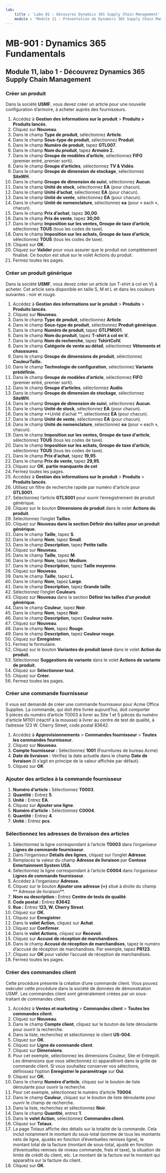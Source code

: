 ```yaml
---
lab:
    title : 'Labo 01 : Découvrez Dynamics 365 Supply Chain Management'
    module : 'Module 11 : Présentation de Dynamics 365 Supply Chain Management'
---
```


# MB-901 : Dynamics 365 Fundamentals 
## Module 11, labo 1 - Découvrez Dynamics 365 Supply Chain Management

### Créer un produit

Dans la société **USMF**, vous devez créer un article pour une nouvelle configuration d’armoire, à acheter auprès des fournisseurs. 

1. Accédez à **Gestion des informations sur le produit** > **Produits > Produits lancés**.
1. Cliquez sur **Nouveau**. 
1. Dans le champ **Type de produit**, sélectionnez **Article**.
1. Dans le champ **Sous-type de produit**, sélectionnez **Produit**.
1. Dans le champ **Numéro de produit**, tapez **GTL007**.
1. Dans le champ **Nom du produit**, tapez **Armoire 2.**
1. Dans le champ **Groupe de modèles d’article**, sélectionnez **FIFO** (premier entré, premier sorti).
1. Dans le champ **Groupe d’articles**, sélectionnez **TV & Vidéo**.
1. Dans le champ **Groupe de dimension de stockage**, sélectionnez **SiteWH**.
1. Dans le champ **Groupe de dimension de suivi**, sélectionnez **Aucun**.
1. Dans le champ **Unité de stock**, sélectionnez **EA** (pour chacun).
1. Dans le champ **Unité d’achat**, sélectionnez **EA** (pour chacun).
1. Dans le champ **Unité de vente**, sélectionnez **EA** (pour chacun).
1. Dans le champ **Unité de nomenclature**, sélectionnez **ea** (pour « each », chacun).
1. Dans le champ **Prix d’achat**, tapez **30,00**.
1. Dans le champ **Prix de vente**, tapez **30,00**.
1. Dans le champ **Imposition sur les ventes, Groupe de taxe d’article**, sélectionnez **TOUS** (tous les codes de taxe).
1. Dans le champ **Imposition sur les achats, Groupe de taxe d’article**, sélectionnez **TOUS** (tous les codes de taxe).
1. Cliquez sur **OK**.
1. Cliquez sur **Valider** pour vous assurer que le produit est complètement finalisé. Ce bouton est situé sur le volet Actions du produit.
1. Fermez toutes les pages. 

### Créer un produit générique

Dans la société **USMF**, vous devez créer un article (un T-shirt à col en V) à acheter.  Cet article sera disponible en taille S, M et L et dans les couleurs suivantes : noir et rouge.

1. Accédez à **Gestion des informations sur le produit** > **Produits** > **Produits lancés**.
1. Cliquez sur **Nouveau**.
1. Dans le champ **Type de produit**, sélectionnez **Article**.
1. Dans le champ **Sous-type de produit**, sélectionnez **Produit générique**.
1. Dans le champ **Numéro de produit**, tapez **GTLPM001**.
1. Dans le champ **Nom du produit**, tapez **T-shirt à col en V.**
1. Dans le champ **Nom de recherche**, tapez **TshirtColV.**
1. Dans le champ **Catégorie de vente au détail**, sélectionnez **Vêtements et chaussures**.      
1. Dans le champ **Groupe de dimensions de produit**, sélectionnez **CouleurTaille.**
1. Dans le champ **Technologie de configuration**, sélectionnez **Variante prédéfinie.**
1. Dans le champ **Groupe de modèles d’article**, sélectionnez **FIFO** (premier entré, premier sorti).
1. Dans le champ **Groupe d’articles**, sélectionnez **Audio**. 
1. Dans le champ **Groupe de dimension de stockage**, sélectionnez **SiteWH**.
1. Dans le champ **Groupe de dimension de suivi**, sélectionnez **Aucun**.
1. Dans le champ **Unité de stock**, sélectionnez **EA** (pour chacun).
1. Dans le champ **Unité d’achat **, sélectionnez **EA** (pour chacun).
1. Dans le champ **Unité de vente**, sélectionnez **EA** (pour chacun).
1. Dans le champ **Unité de nomenclature**, sélectionnez **ea** (pour « each », chacun).
1. Dans le champ **Imposition sur les ventes, Groupe de taxe d’article**, sélectionnez **TOUS** (tous les codes de taxe).
1. Dans le champ **Imposition sur les achats, Groupe de taxe d’article**, sélectionnez **TOUS** (tous les codes de taxe).
1. Dans le champ **Prix d’achat**, tapez **19,95**.
1. Dans le champ **Prix de vente**, tapez **29,95**.
1. Cliquez sur **OK**. **partie manquante de cet**
1. Fermez toutes les pages.
1. Accédez à **Gestion des informations sur le produit** > **Produits** > **Produits lancés**.
1. Utilisez un filtre de recherche rapide par numéro d'article pour **GTLS001**.
1. Sélectionnez l’article **GTLS001** pour ouvrir l’enregistrement de produit générique.
1. Cliquez sur le bouton **Dimensions de produit** dans le volet **Actions du produit**.
1. Sélectionnez l’onglet **Tailles**.
1. Cliquez sur **Nouveau dans la section Définir des tailles pour un produit générique.**
1. Dans le champ **Taille**, tapez **S**.
1. Dans le champ **Nom**, tapez **Small**.
1. Dans le champ **Description**, tapez **Petite taille**.
1. Cliquez sur **Nouveau**.
1. Dans le champ **Taille**, tapez **M**.
1. Dans le champ **Nom**, tapez **Medium**.
1. Dans le champ **Description**, tapez **Taille moyenne**.
1. Cliquez sur **Nouveau**.
1. Dans le champ **Taille**, tapez **L**.
1. Dans le champ **Nom**, tapez **Large**.
1. Dans le champ **Description**, tapez **Grande taille**.
1. Sélectionnez l’onglet **Couleurs**.
1. Cliquez sur **Nouveau** dans la section **Définir les tailles d’un produit générique**.
1. Dans le champ **Couleur**, tapez **Noir**.
1. Dans le champ **Nom**, tapez **Noir**.
1. Dans le champ **Description**, tapez **Couleur noire**.
1. Cliquez sur **Nouveau**.
1. Dans le champ **Nom**, tapez **Rouge**.
1. Dans le champ **Description**, tapez **Couleur rouge**.
1. Cliquez sur **Enregistrer**.
1. Fermez le formulaire.
1. Cliquez sur le bouton **Variantes de produit lancé** dans le volet **Action du produit.**
1. Sélectionnez **Suggestions de variante** dans le volet **Actions de variante de produit.**
1. Cliquez sur **Sélectionner tout**.
1. Cliquez sur **Créer**.
1. Fermez toutes les pages.  

### Créer une commande fournisseur

Il vous est demandé de créer une commande fournisseur pour Acme Office Supplies. La commande, qui doit être livrée aujourd’hui, doit comporter 5 pièces du numéro d’article T0003 à livrer au Site 1 et 5 pièces du numéro d’article M1101 (réactif à la mousse) à livrer au centre de test de qualité, à l’adresse 123 W. Cherry Street, code postal 83642.

1. Accédez à **Approvisionnements** > **Commandes fournisseur** > **Toutes les commandes fournisseur**.
1. Cliquez sur **Nouveau**.
1. **Compte fournisseur :** Sélectionnez **1001** (Fournitures de bureau Acme)
1. **Date de livraison :** Vérifiez la date actuelle dans le champ **Date de livraison** (il s’agit en principe de la valeur affichée par défaut).
1. Cliquez sur **OK**

### Ajouter des articles à la commande fournisseur

1. **Numéro d’article :** Sélectionnez **T0003**.
1. **Quantité :** Entrez **5**.
1. **Unité :** Entrez **EA**.
1. Cliquez sur **Ajouter une ligne**.
1. **Numéro d’article :** Sélectionnez **C0004**.
1. **Quantité :** Entrez **4**.
1. **Unité :** Entrez **pcs**.

### Sélectionnez les adresses de livraison des articles

1. Sélectionnez la ligne correspondant à l’article **T0003** dans l’organiseur **Lignes de commande fournisseur**.
1. Dans l’organiseur **Détails des lignes**, cliquez sur l’onglet **Adresse**.
1. Remplacez la valeur du champ **Adresse de livraison** par **Contoso Entertainment System USA**.
1. Sélectionnez la ligne correspondant à l’article **C0004** dans l’organiseur **Lignes de commande fournisseur**.
1. Accédez à l’organiseur **Adresse.**  
1. Cliquez sur le bouton **Ajouter une adresse** **(+)** situé à droite du champ ** Adresse de livraison**.
1. **Nom ou description :** Entrez **Centre de tests de qualité**.
1. **Code postal :** Entrez **83642**.
1. **Rue :** Entrez **123, W. Cherry Street**.
1. Cliquez sur **OK**.
1. Cliquez sur **Enregistrer**.
1. Dans le **volet Action**, cliquez sur **Achat**.  
1. Cliquez sur **Confirmer**.
1. Dans le **volet Actions**, cliquez sur **Recevoir**.
1. Cliquez sur **Accusé de réception de marchandises**.
1. Dans le champ **Accusé de réception de marchandises**, tapez le numéro d’accusé de réception de marchandises. Par exemple, tapez **PR123**.
1. Cliquez sur **OK** pour valider l’accusé de réception de marchandises.  
1. Fermez toutes les pages.  

### Créer des commandes client

Cette procédure présente la création d’une commande client. Vous pouvez exécuter cette procédure dans la société de données de démonstration USMF. Les commandes client sont généralement créées par un sous-traitant de commandes client.

1. Accédez à **Ventes et marketing** > **Commandes client** > **Toutes les commandes client**.
1. Cliquez sur **Nouveau**.
1. Dans le champ **Compte client**, cliquez sur le bouton de liste déroulante pour ouvrir la recherche.
1. Dans la liste, recherchez et sélectionnez le client **US-004**.
1. Cliquez sur **OK**.
1. Cliquez sur **Ligne de commande client**.
1. Cliquez sur **Dimensions**.
1. Pour cet exemple, sélectionnez les dimensions Couleur, Site et Entrepôt. Les dimensions que vous sélectionnez ici apparaîtront dans la grille de commande client. Si vous souhaitez conserver vos sélections, définissez l’option **Enregistrer le paramétrage** sur **Oui**.
1. Cliquez sur **OK**.
1. Dans le champ **Numéro d’article**, cliquez sur le bouton de liste déroulante pour ouvrir la recherche.
1. Pour cet exemple, sélectionnez le numéro d’article **T0004**.
1. Dans le champ **Couleur**, cliquez sur le bouton de liste déroulante pour ouvrir le champ de recherche.
1. Dans la liste, recherchez et sélectionnez **Noir**.
1. Dans le champ **Quantité**, entrez **1**.
1. Dans le **volet Action**, sélectionnez **Commandes client**.
1. Cliquez sur **Totaux**.
1. La page Totaux affiche des détails sur la totalité de la commande. Cela inclut notamment le montant du sous-total (somme de tous les montants nets de ligne, ajustés en fonction d’éventuelles remises ligne), le montant total de la facture (montant de sous-total, ajusté en fonction d’éventuelles remises de niveau commande, frais et taxe), la situation de limite de crédit du client, etc. Le montant de la facture est le montant qui apparaîtra sur la facture du client.
1. Cliquez sur **OK**.  
